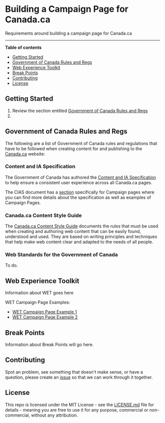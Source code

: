 # Building a Campaign Page for Canada.ca 
Requirements around building a campaign page for Canada.ca

***

**Table of contents** 

* [Getting Started](#getting-started)
* [Government of Canada Rules and Regs](#government-of-canada-rules-and-regs)
* [Web Experience Toolkit ](#web-experience-toolkit)
* [Break Points](#break-points)
* [Contributing](#contributing)
* [License](#license)


## Getting Started

1. Review the section entitled [Government of Canada Rules and Regs](#government-of-canada-rules-and-regs)
2. 


## Government of Canada Rules and Regs

The following are a list of Government of Canada rules and regulations that have to be followed when creating content for and publishing to the [Canada.ca](https://canada.ca) website: 

### Content and IA Specification

The Government of Canada has authored the [Content and IA Specification](https://www.canada.ca/en/treasury-board-secretariat/services/government-communications/canada-content-information-architecture-specification.html) to help ensure a consistent user experience across all Canada.ca pages. 

The CIAS document has a [section](https://www.canada.ca/en/treasury-board-secretariat/services/government-communications/canada-content-information-architecture-specification/templates-detailed-specifications/campaign-pages.html) specifically for Campaign pages where you can find more details about the specification as well as examples of Campaign Pages.


### Canada.ca Content Style Guide

The [Canada.ca Content Style Guide](https://www.canada.ca/en/treasury-board-secretariat/services/government-communications/canada-content-style-guide.html) documents the rules that must be used when creating and authoring web content that can be easily found, understood and used. They are based on writing principles and techniques that help make web content clear and adapted to the needs of all people.


### Web Standards for the Government of Canada

To do.

## Web Experience Toolkit 

Information about WET goes here 

WET Campaign Page Examples: 

* [WET Campaign Page Example 1](http://wet-boew.github.io/themes-dist/GCWeb/campaign-en.html)
* [WET Campaign Page Example 2](http://wet-boew.github.io/themes-dist/GCWeb/campaign2-en.html)


## Break Points 

Information about Break Points will go here.


## Contributing 

Spot an problem, see something that doesn't make sense, or have a question, please create an [issue](https://github.com/neilmispelaar/canada-campaign-page/issues) so that we can work through it together. 


## License

This repo is licensed under the MIT License - see the [LICENSE.md](LICENSE.md) file for details - meaning you are free to use it for any purpose, commercial or non-commercial, without any attribution. 
